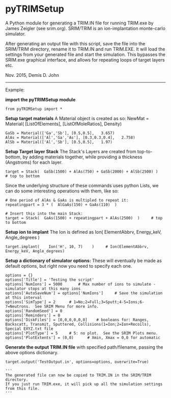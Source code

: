 
pyTRIMSetup
===========

A Python module for generating a TRIM.IN file for running TRIM.exe by James Zeigler (see srim.org).
SRIM/TRIM is an ion-implantation monte-carlo simulator.

After generating an output file with this script, save the file into the SRIM/TRIM directory, rename it to TRIM.IN and run TRIM.EXE.  It will load the settings from your generated file and start the simulation.
This bypasses the SRIM.exe graphical interface, and allows for repeating loops of target layers etc.

Nov. 2015, Demis D. John

---------------------------------------------------------------
Example:

**import the pyTRIMSetup module**

    from pyTRIMSetup import *   


**Setup target materials**
A Material object is created as so:
  NewMat = Material(  [ListOfElements],  [ListOfMoleRatios],  Density)

    GaSb = Material(['Ga','Sb'], [0.5,0.5],   3.657)
    AlAs = Material(['Al','Ga','As'], [0.3,0.3,0.4],   2.758)
    AlSb = Material(['Al','Sb'], [0.5,0.5],   1.97)


**Setup Target layer Stack**
  The Stack's Layers are created from top-to-bottom, by adding materials together, 
  while providing a thickness (Angstroms) for each layer.

    target = Stack(  GaSb(1500) + AlAs(750) + GaSb(2000) + AlSb(2500) )     # top to bottom

Since the underlying structure of these commands uses python Lists, we can do some interesting operations with them, like so:

    # One period of AlAs & GaAs is multipled to repeat it:
    repeatingpart = 3 * (  AlGaAs(150) + GaAs(110)  )   
    
    # Insert this into the main Stack:  
    target = Stack(  GaAs(1500) + repeatingpart + AlAs(2500)  )     # top to bottom


**Setup ion to implant**
The Ion is defined as
  Ion(  ElementAbbrv, Energy_keV, Angle_degrees )
  
    target.implant(    Ion('H', 10, 7)    )     # Ion(ElementAbbrv, Energy_keV, Angle_degrees)


**Setup a dictionary of simulator options:**
  These will eventually be made as default options, but right now you need to specify each one.

    options = {}
    options['Title'] = 'Testing the script' 
    options['NumIons'] = 5000       # Max number of ions to simulate - simulator stops at this many ions
    options['AutoSaveNum'] = options['NumIons']     # Save the simulation at this interval
    options['SimType'] = 2      # 1=No;2=Full;3=Sputt;4-5=Ions;6-7=Neutrons.  See SRIM Menu for more info.
    options['RandomSeed'] = 0
    options['Reminders'] = 0
    options['DiskFiles'] = [0,0,0,0,0,0]    # booleans for: Ranges, Backscatt, Transmit, Sputtered, Collisions(1=Ion;2=Ion+Recoils), Special EXYZ.txt file
    options['PlotType'] = 5     # 5: no plot.  See the SRIM Plots menu.
    options['PlotExtents'] = (0,0)      # Xmin, Xmax = 0,0 for automatic



**Generate the output TRIM.IN file** with specified path/filename, passing the above options dictionary.

    target.output('TestOutput.in', options=options, overwrite=True)

    '''
    The generated file can now be copied to TRIM.IN in the SRIM/TRIM directory.
    If you just run TRIM.exe, it will pick up all the simulation settings from this file.
    '''
